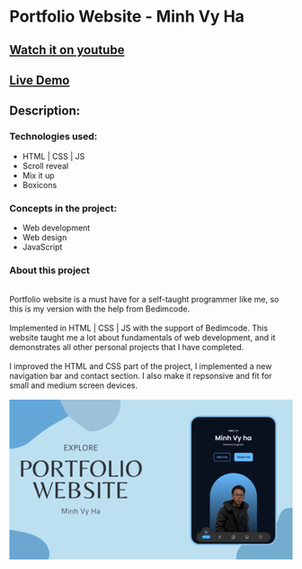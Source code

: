 # Portfolio Website - Minh Vy Ha
## [Watch it on youtube]()
## [Live Demo](https://minhvyha.tech)

## **Description:**

### Technologies used:

- HTML | CSS | JS
- Scroll reveal
- Mix it up
- Boxicons


### Concepts in the project:

- Web development
- Web design
- JavaScript

### About this project
\
Portfolio website is a must have for a self-taught programmer like me, so this is my version with the help from Bedimcode. 
\
\
Implemented in HTML | CSS | JS with the support of Bedimcode. This website taught me a lot about fundamentals of web development, and it demonstrates all other personal projects that I have completed.
\
\
I improved the HTML and CSS part of the project, I implemented a new navigation bar and contact section. I also make it repsonsive and fit for small and medium screen devices.
\
\
![preview img](/preview.png)
